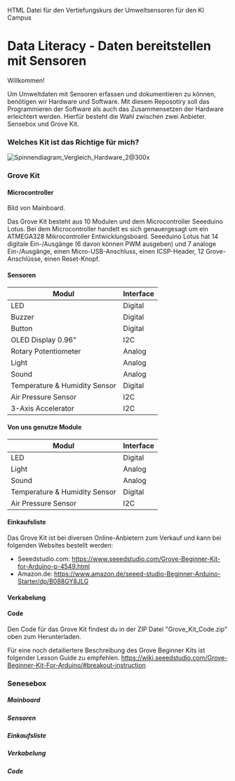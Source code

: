 HTML Datei für den Vertiefungskurs der Umweltsensoren für den KI Campus

# Data Literacy - Daten bereitstellen mit Sensoren
Willkommen!

Um Umweltdaten mit Sensoren erfassen und dokumentieren zu können, benötigen wir Hardware und Software. Mit diesem Reposotiry soll das Programmieren der Software als auch das Zusammensetzen der Hardware erleichtert werden. Hierfür besteht die Wahl zwischen zwei Anbieter. Sensebox und Grove Kit. 

###   Welches Kit ist das Richtige für mich?

![Spinnendiagram_Vergleich_Hardware_2@300x](https://user-images.githubusercontent.com/100515435/199057365-67ea04a7-ceb1-4e77-8f58-3876eeb12f09.png)


### Grove Kit
#### Microcontroller

Bild von Mainboard. 

Das Grove Kit besteht aus 10 Modulen und dem Microcontroller Seeeduino Lotus. Bei dem Microcontroller handelt es sich genauergesagt um ein ATMEGA328 Mikrocontroller Entwicklungsboard. Seeeduino Lotus hat 14 digitale Ein-/Ausgänge (6 davon können PWM ausgeben) und 7 analoge Ein-/Ausgänge, einen Micro-USB-Anschluss, einen ICSP-Header, 12 Grove-Anschlüsse, einen Reset-Knopf.


#### Sensoren

| Modul  | Interface |
| ------------- | ------------- |
| LED | Digital  |
| Buzzer| Digital  |
| Button | Digital  |
| OLED Display 0.96"| I2C  |
| Rotary Potentiometer | Analog  |
| Light| Analog  |
| Sound | Analog  |
| Temperature & Humidity Sensor| Digital  |
| Air Pressure Sensor|  	I2C  |
| 3-Axis Accelerator |  	I2C  |

#### Von uns genutze Module

| Modul  | Interface |
| ------------- | ------------- |
| LED | Digital  |
| Light| Analog  |
| Sound | Analog  |
| Temperature & Humidity Sensor| Digital  |
| Air Pressure Sensor|  	I2C  |

#### Einkaufsliste

Das Grove Kit ist bei diversen Online-Anbietern zum Verkauf und kann bei folgenden Websites bestellt werden:
- Seeedstudio.com: https://www.seeedstudio.com/Grove-Beginner-Kit-for-Arduino-p-4549.html
- Amazon.de: https://www.amazon.de/seeed-studio-Beginner-Arduino-Starter/dp/B088GY8JLG

#### Verkabelung


#### Code
Den Code für das Grove Kit findest du in der ZIP Datei "Grove_Kit_Code.zip" oben zum Herunterladen.

Für eine noch detailiertere Beschreibung des Grove Beginner Kits ist folgender Lesson Guide zu empfehlen. 
https://wiki.seeedstudio.com/Grove-Beginner-Kit-For-Arduino/#breakout-instruction

### Senesebox
##### Mainboard
##### Sensoren
##### Einkaufsliste
##### Verkabelung
##### Code
